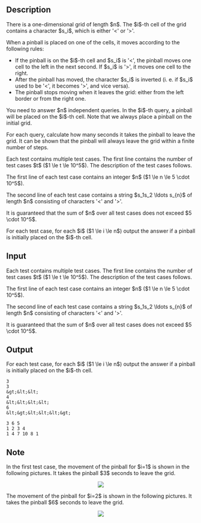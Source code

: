 ## Description

<div><p>There is a one-dimensional grid of length $n$. The $i$-th cell of the grid contains a character $s_i$, which is either '<span class="tex-font-style-tt">&lt;</span>' or '<span class="tex-font-style-tt">&gt;</span>'.</p><p>When a pinball is placed on one of the cells, it moves according to the following rules: </p><ul> <li> If the pinball is on the $i$-th cell and $s_i$ is '<span class="tex-font-style-tt">&lt;</span>', the pinball moves one cell to the left in the next second. If $s_i$ is '<span class="tex-font-style-tt">&gt;</span>', it moves one cell to the right. </li><li> After the pinball has moved, the character $s_i$ is inverted (i.&nbsp;e. if $s_i$ used to be '<span class="tex-font-style-tt">&lt;</span>', it becomes '<span class="tex-font-style-tt">&gt;</span>', and vice versa). </li><li> The pinball stops moving when it leaves the grid: either from the left border or from the right one. </li></ul><p>You need to answer $n$ <span class="tex-font-style-bf">independent</span> queries. In the $i$-th query, a pinball will be placed on the $i$-th cell. Note that we always place a pinball on the initial grid.</p><p>For each query, calculate how many seconds it takes the pinball to leave the grid. It can be shown that the pinball will always leave the grid within a finite number of steps.</p></div><div class="input-specification"><p>Each test contains multiple test cases. The first line contains the number of test cases $t$ ($1 \le t \le 10^5$). The description of the test cases follows.</p><p>The first line of each test case contains an integer $n$ ($1 \le n \le 5 \cdot 10^5$).</p><p>The second line of each test case contains a string $s_1s_2 \ldots s_{n}$ of length $n$ consisting of characters '<span class="tex-font-style-tt">&lt;</span>' and '<span class="tex-font-style-tt">&gt;</span>'.</p><p>It is guaranteed that the sum of $n$ over all test cases does not exceed $5 \cdot 10^5$.</p></div><div class="output-specification"><p>For each test case, for each $i$ ($1 \le i \le n$) output the answer if a pinball is initially placed on the $i$-th cell.</p></div>

## Input

<p>Each test contains multiple test cases. The first line contains the number of test cases $t$ ($1 \le t \le 10^5$). The description of the test cases follows.</p><p>The first line of each test case contains an integer $n$ ($1 \le n \le 5 \cdot 10^5$).</p><p>The second line of each test case contains a string $s_1s_2 \ldots s_{n}$ of length $n$ consisting of characters '<span class="tex-font-style-tt">&lt;</span>' and '<span class="tex-font-style-tt">&gt;</span>'.</p><p>It is guaranteed that the sum of $n$ over all test cases does not exceed $5 \cdot 10^5$.</p>

## Output

<p>For each test case, for each $i$ ($1 \le i \le n$) output the answer if a pinball is initially placed on the $i$-th cell.</p>





```input1|2,3,6,7
3
3
&gt;&lt;&lt;
4
&lt;&lt;&lt;&lt;
6
&lt;&gt;&lt;&lt;&lt;&gt;
```




```output1
3 6 5 
1 2 3 4 
1 4 7 10 8 1
```



## Note

<p>In the first test case, the movement of the pinball for $i=1$ is shown in the following pictures. It takes the pinball $3$ seconds to leave the grid.</p><center> <img class="tex-graphics" src="./34451/file/LqlUndFT.png" style="max-width: 100.0%;max-height: 100.0%;"> </center><p>The movement of the pinball for $i=2$ is shown in the following pictures. It takes the pinball $6$ seconds to leave the grid.</p><center> <img class="tex-graphics" src="./34451/file/cfxmtPuE.png" style="max-width: 100.0%;max-height: 100.0%;"> </center>
